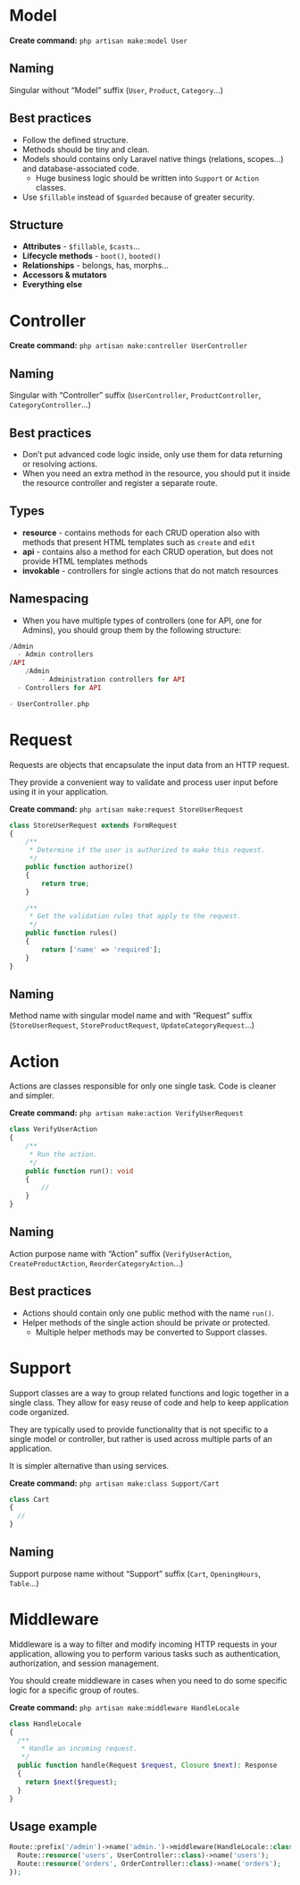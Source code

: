 # Model

**Create command:** `php artisan make:model User`

## Naming

Singular without “Model” suffix (`User`, `Product`, `Category`...)

## Best practices

- Follow the defined structure.
- Methods should be tiny and clean.
- Models should contains only Laravel native things (relations, scopes...) and database-associated code.
  - Huge business logic should be written into `Support` or `Action` classes.
- Use `$fillable` instead of `$guarded` because of greater security.

## Structure

- **Attributes** - `$fillable`, `$casts`…
- **Lifecycle methods** - `boot()`, `booted()`
- **Relationships** - belongs, has, morphs…
- **Accessors & mutators**
- **Everything else**

# Controller

**Create command:** `php artisan make:controller UserController`

## Naming

Singular with “Controller” suffix (`UserController`, `ProductController`, `CategoryController`...)

## Best practices

- Don’t put advanced code logic inside, only use them for data returning or resolving actions.
- When you need an extra method in the resource, you should put it inside the resource controller and register a separate route.

## Types

- **resource** - contains methods for each CRUD operation also with methods that present HTML templates such as `create` and `edit`
- **api** - contains also a method for each CRUD operation, but does not provide HTML templates methods
- **invokable** - controllers for single actions that do not match resources

## Namespacing

- When you have multiple types of controllers (one for API, one for Admins), you should group them by the following structure:

```php
/Admin
  - Admin controllers
/API
	/Admin
		- Administration controllers for API
  - Controllers for API

- UserController.php
```

# Request

Requests are objects that encapsulate the input data from an HTTP request.

They provide a convenient way to validate and process user input before using it in your application.

**Create command:** `php artisan make:request StoreUserRequest`

```php
class StoreUserRequest extends FormRequest
{
    /**
     * Determine if the user is authorized to make this request.
     */
    public function authorize()
    {
        return true;
    }

    /**
     * Get the validation rules that apply to the request.
     */
    public function rules()
    {
        return ['name' => 'required'];
    }
}
```

## Naming

Method name with singular model name and with “Request” suffix (`StoreUserRequest`, `StoreProductRequest`, `UpdateCategoryRequest`...)

# Action

Actions are classes responsible for only one single task. Code is cleaner and simpler.

**Create command:** `php artisan make:action VerifyUserRequest`

```php
class VerifyUserAction
{
    /**
     * Run the action.
     */
    public function run(): void
    {
        //
    }
}
```

## Naming

Action purpose name with “Action” suffix (`VerifyUserAction`, `CreateProductAction`, `ReorderCategoryAction`...)

## Best practices

- Actions should contain only one public method with the name `run()`.
- Helper methods of the single action should be private or protected.
  - Multiple helper methods may be converted to Support classes.

# Support

Support classes are a way to group related functions and logic together in a single class. They allow for easy reuse of code and help to keep application code organized.

They are typically used to provide functionality that is not specific to a single model or controller, but rather is used across multiple parts of an application.

It is simpler alternative than using services.

**Create command:** `php artisan make:class Support/Cart`

```php
class Cart
{
  //
}
```

## Naming

Support purpose name without “Support” suffix (`Cart`, `OpeningHours`, `Table`...)

# Middleware

Middleware is a way to filter and modify incoming HTTP requests in your application, allowing you to perform various tasks such as authentication, authorization, and session management.

You should create middleware in cases when you need to do some specific logic for a specific group of routes.

**Create command:** `php artisan make:middleware HandleLocale`

```php
class HandleLocale
{
  /**
   * Handle an incoming request.
   */
  public function handle(Request $request, Closure $next): Response
  {
    return $next($request);
  }
}
```

## Usage example

```php
Route::prefix('/admin')->name('admin.')->middleware(HandleLocale::class)->group(function () {
  Route::resource('users', UserController::class)->name('users');
  Route::resource('orders', OrderController::class)->name('orders');
});
```
